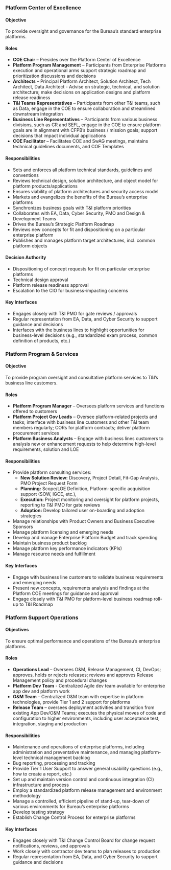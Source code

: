 ### Platform Center of Excellence

#### Objective

To provide  oversight and governance for the Bureau’s standard enterprise platforms. 

#### Roles

- **COE Chair** – Presides over the Platform Center of Excellence
- **Platform Program Management** – Participants from Enterprise Platforms execution and operational arms support strategic roadmap and prioritization discussions and decisions
- **Architects** – Principal Platform Architect, Solution Architect, Tech Architect, Data Architect  - Advise on strategic, technical, and solution architecture; make decisions on application designs and platform release readiness 
- **T&I Teams Representatives** – Participants from other T&I teams, such as Data, engage in the COE to ensure collaboration and streamlined downstream integration
- **Business Line Representatives** – Participants from various business divisions, such as CR and SEFL, engage in the COE to ensure platform goals are in alignment with CFPB’s business / mission goals; support decisions that impact individual applications 
- **COE Facilitator** – Facilitates COE and SwAG meetings, maintains technical guidelines documents, and COE Templates 

#### Responsibilities

- Sets and enforces all platform technical standards, guidelines and conventions
- Reviews technical design, solution architecture,  and object model for platform products/applications
- Ensures viability of platform architectures and security access model
- Markets and evangelizes the benefits of the Bureau’s enterprise platforms
- Synchronizes business goals with T&I platform priorities  
- Collaborates with EA, Data, Cyber Security, PMO and Design & Development Teams
- Drives the Bureau’s Strategic Platform Roadmap 
- Reviews new concepts for fit and dispositioning on a particular enterprise platform
- Publishes and manages platform target architectures, incl. common platform objects

#### Decision Authority

- Dispositioning of concept requests for fit on particular  enterprise platforms
- Technical design approval
- Platform release readiness approval
- Escalation to the CIO for business-impacting concerns

#### Key Interfaces

- Engages closely with T&I PMO for gate reviews / approvals 
- Regular representation from EA, Data, and Cyber Security to support guidance and decisions
- Interfaces with the business lines to highlight opportunities for business-level decisions (e.g., standardized exam process, common definition of products, etc.) 

### Platform Program & Services

#### Objective

To provide  program oversight and consultative platform services to T&I’s business line customers. 

#### Roles

- **Platform Program Manager** – Oversees platform services and functions offered to customers
- **Platform Project Gov Leads** – Oversee platform-related projects and tasks; interface with business line customers and other T&I team members regularly; CORs for platform contracts; deliver platform procurement services 
- **Platform Business Analysts** – Engage with business lines customers to analysis new or enhancement requests to help determine high-level requirements, solution and LOE

#### Responsibilities

- Provide platform consulting  services:
    - **New Solution Review:** Discovery, Project Detail, Fit-Gap Analysis, PMO Project Request Form
    - **Planning:** Scope/LOE Definition, Platform-specific  acquisition support (SOW, IGCE, etc.), 
    - **Execution:**  Project monitoring and oversight for platform projects, reporting to T&I PMO for gate reviews 
    - **Adoption:**  Develop tailored user on-boarding and adoption strategies
- Manage relationships with Product Owners and Business Executive Sponsors
- Manage platform licensing and emerging needs
- Develop and manage Enterprise Platform Budget and track spending
- Maintain business product backlog 
- Manage platform key performance indicators (KPIs) 
- Manage resource needs and fulfillment

#### Key Interfaces

- Engage with business line customers to validate business requirements and emerging needs 
- Present new concepts, requirements analysis and findings at the Platform COE meetings for  guidance and approval
- Engage closely with T&I PMO for platform-level business roadmap roll-up to T&I Roadmap

### Platform Support Operations

#### Objectives

To ensure optimal performance and operations of the Bureau’s enterprise platforms.

#### Roles

- **Operations Lead** – Oversees O&M, Release Management, CI, DevOps; approves, holds or rejects releases; reviews and approves Release Management policy and procedural changes
- **Platform Dev Team** - Centralized Agile dev team available for enterprise app dev and platform work
- **O&M Team** – Centralized O&M team with expertise in platform technologies, provide Tier 1 and 2 support for platforms
- **Release Team** – oversees deployment activities and transition from existing App Dev/O&M Teams; executes the physical moves of code and configuration to higher environments, including user acceptance test, integration, staging and production

#### Responsibilities

- Maintenance and operations of enterprise platforms, including administration and preventative maintenance, and managing platform-level technical management backlog
- Bug reporting, processing and tracking
- Provide Tier 1 User Support to answer general usability questions (e.g., how to create a report, etc.)
- Set up and maintain version control and continuous integration (CI) infrastructure and process
- Employ a standardized platform release management and environment methodology
- Manage a controlled, efficient pipeline of stand-up, tear-down of various environments for Bureau’s enterprise platforms
- Develop testing  strategy 
- Establish Change Control Process for enterprise platforms

#### Key Interfaces

- Engages closely with T&I Change Control Board for change request notifications, reviews, and approvals
- Work closely with contractor dev teams to plan releases to production 
- Regular representation from EA, Data, and Cyber Security to support guidance and decisions 
